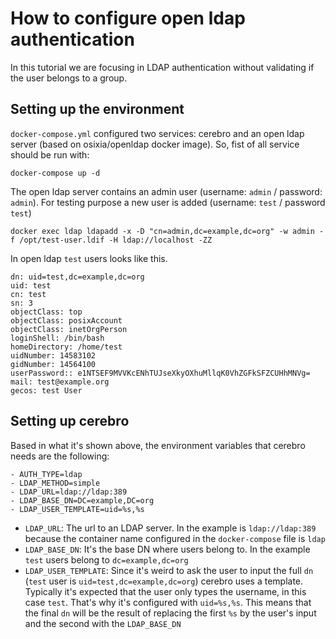 # How to configure open ldap authentication

In this tutorial we are focusing in LDAP authentication without validating if the user belongs to a group.

## Setting up the environment

`docker-compose.yml` configured two services: cerebro and an open ldap server (based on osixia/openldap docker image).
So, fist of all service should be run with:

```
docker-compose up -d
```

The open ldap server contains an admin user (username: `admin` / password: `admin`). For testing purpose a new
user is added (username: `test` / password `test`)
```
docker exec ldap ldapadd -x -D "cn=admin,dc=example,dc=org" -w admin -f /opt/test-user.ldif -H ldap://localhost -ZZ
```

In open ldap `test` users looks like this.

```
dn: uid=test,dc=example,dc=org
uid: test
cn: test
sn: 3
objectClass: top
objectClass: posixAccount
objectClass: inetOrgPerson
loginShell: /bin/bash
homeDirectory: /home/test
uidNumber: 14583102
gidNumber: 14564100
userPassword:: e1NTSEF9MVVKcENhTUJseXkyOXhuMllqK0VhZGFkSFZCUHhMNVg=
mail: test@example.org
gecos: test User
``` 

## Setting up cerebro

Based in what it's shown above, the environment variables that cerebro needs are the following:

```
- AUTH_TYPE=ldap
- LDAP_METHOD=simple
- LDAP_URL=ldap://ldap:389
- LDAP_BASE_DN=DC=example,DC=org 
- LDAP_USER_TEMPLATE=uid=%s,%s
```

- `LDAP_URL`: The url to an LDAP server. In the example is `ldap://ldap:389` because the container name configured in the `docker-compose` file is `ldap`
- `LDAP_BASE_DN`: It's the base DN where users belong to. In the example `test` users belong to `dc=example,dc=org`
- `LDAP_USER_TEMPLATE`: Since it's weird to ask the user to input the full `dn` (`test` user is `uid=test,dc=example,dc=org`)
 cerebro uses a template. Typically it's expected that the user only types the username, in this case `test`. That's why
 it's configured with `uid=%s,%s`. This means that the final `dn` will be the result of replacing the first `%s` by the 
 user's input and the second with the `LDAP_BASE_DN`     